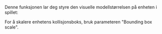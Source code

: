 Denne funksjonen lar deg styre den visuelle modellstørrelsen på enheten i spillet:

For å skalere enhetens kollisjonsboks, bruk parameteren "Bounding box scale".